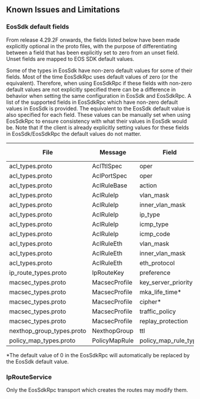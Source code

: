 ## Known Issues and Limitations

### EosSdk default fields

From release  4.29.2F onwards, the fields listed below have been made explicitly optional in the proto files, with the purpose of differentiating between a field that has been explicitly set to zero from an unset field. Unset fields are mapped to EOS SDK default values.

Some of the types in EosSdk have non-zero default values for some of their fields. Most of the time EosSdkRpc uses default values of zero (or the equivalent). Therefore, when using EosSdkRpc if these fields with non-zero default values are not explicitly specified there can be a difference in behavior when setting the same configuration in EosSdk and EosSdkRpc. A list of the supported fields in EosSdkRpc which have non-zero default values in EosSdk is provided. The equivalent to the EosSdk default value is also specified for each field. These values can be manually set when using EosSdkRpc to ensure consistency with what their values in EosSdk would be. Note that if the client is already explicitly setting values for these fields in EosSdk/EosSdkRpc the default values do not matter.

| File                      | Message       | Field                | Equivalent EosSdk Default Value |
|---------------------------|---------------|----------------------|---------------------------------|
| acl_types.proto           | AclTtlSpec    | oper                 | ACL_RANGE_ANY                   |
| acl_types.proto           | AclPortSpec   | oper                 | ACL_RANGE_ANY                   |
| acl_types.proto           | AclRuleBase   | action               | ACL_PERMIT                      |
| acl_types.proto           | AclRuleIp     | vlan_mask            | xFFF                            |
| acl_types.proto           | AclRuleIp     | inner_vlan_mask      | 0xFFF                           |
| acl_types.proto           | AclRuleIp     | ip_type              | ACL_IP_TYPE_ANY                 |
| acl_types.proto           | AclRuleIp     | icmp_type            | ALL_ICMP (65535)                |
| acl_types.proto           | AclRuleIp     | icmp_code            | ALL_ICMP (65535)                |
| acl_types.proto           | AclRuleEth    | vlan_mask            | 0xFFF                           |
| acl_types.proto           | AclRuleEth    | inner_vlan_mask      | 0xFFF                           |
| acl_types.proto           | AclRuleEth    | eth_protocol         | 0xFFFFFFFF                      |
| ip_route_types.proto      | IpRouteKey    | preference           | 1                               |
| macsec_types.proto        | MacsecProfile | key_server_priority  | 16                              |
| macsec_types.proto        | MacsecProfile | mka_life_time*       | 6                               |
| macsec_types.proto        | MacsecProfile | cipher*              | GCM_AES_XPN_128                 |
| macsec_types.proto        | MacsecProfile | traffic_policy       | TRAFFIC_POLICY_ACTIVE_SAK       |
| macsec_types.proto        | MacsecProfile | replay_protection    | True                            |
| nexthop_group_types.proto | NexthopGroup  | ttl                  | 64                              |
| policy_map_types.proto    | PolicyMapRule | policy_map_rule_type | POLICY_RULE_TYPE_CLASSMAP       |

*The default value of 0 in the EosSdkRpc will automatically be replaced by the EosSdk default value. 

### IpRouteService

Only the EosSdkRpc transport which creates the routes may modify them.
